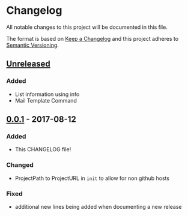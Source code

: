 # Changelog

All notable changes to this project will be documented in this file.

The format is based on [Keep a Changelog](http://keepachangelog.com/en/1.0.0/)
and this project adheres to [Semantic Versioning](http://semver.org/spec/v2.0.0.html).

## [Unreleased]
### Added
- List information using info
- Mail Template Command

## [0.0.1] - 2017-08-12

### Added

- This CHANGELOG file!

### Changed

- ProjectPath to ProjectURL in `init` to allow for non github hosts

### Fixed

- additional new lines being added when documenting a new release

[unreleased]: https://github.com/nicwest/kacl/compare/0.0.1...HEAD
[0.0.1]: https://github.com/nicwest/kacl/compare/TAIL...0.0.1
